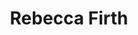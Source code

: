 ---
title: Rebecca Firth
organization: Humanitarian OpenStreetMap Team
country: Peru
image: https://www.hotosm.org/uploads/rebecca-74099a.JPG
talk: "Using OpenStreetMap to Advance Student Learning"
---